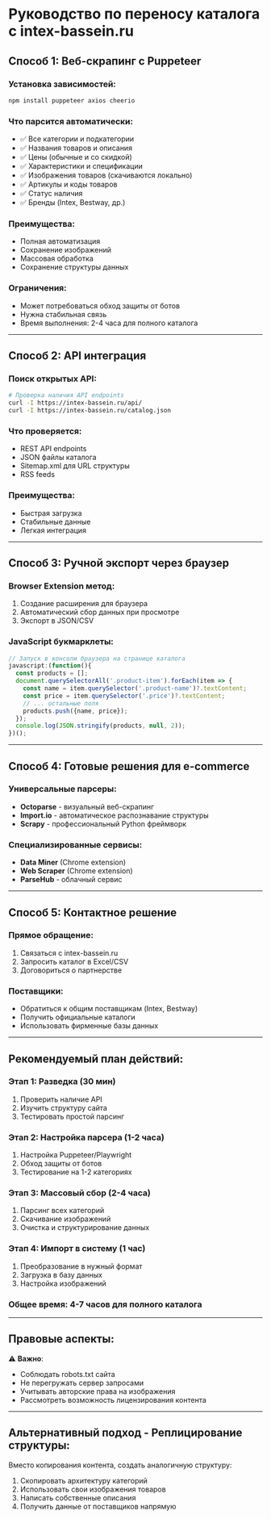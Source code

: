 # Руководство по переносу каталога с intex-bassein.ru

## Способ 1: Веб-скрапинг с Puppeteer

### Установка зависимостей:
```bash
npm install puppeteer axios cheerio
```

### Что парсится автоматически:
- ✅ Все категории и подкатегории
- ✅ Названия товаров и описания  
- ✅ Цены (обычные и со скидкой)
- ✅ Характеристики и спецификации
- ✅ Изображения товаров (скачиваются локально)
- ✅ Артикулы и коды товаров
- ✅ Статус наличия
- ✅ Бренды (Intex, Bestway, др.)

### Преимущества:
- Полная автоматизация
- Сохранение изображений
- Массовая обработка
- Сохранение структуры данных

### Ограничения:
- Может потребоваться обход защиты от ботов
- Нужна стабильная связь
- Время выполнения: 2-4 часа для полного каталога

---

## Способ 2: API интеграция

### Поиск открытых API:
```bash
# Проверка наличия API endpoints
curl -I https://intex-bassein.ru/api/
curl -I https://intex-bassein.ru/catalog.json
```

### Что проверяется:
- REST API endpoints
- JSON файлы каталога
- Sitemap.xml для URL структуры
- RSS feeds

### Преимущества:
- Быстрая загрузка
- Стабильные данные
- Легкая интеграция

---

## Способ 3: Ручной экспорт через браузер

### Browser Extension метод:
1. Создание расширения для браузера
2. Автоматический сбор данных при просмотре
3. Экспорт в JSON/CSV

### JavaScript букмарклеты:
```javascript
// Запуск в консоли браузера на странице каталога
javascript:(function(){
  const products = [];
  document.querySelectorAll('.product-item').forEach(item => {
    const name = item.querySelector('.product-name')?.textContent;
    const price = item.querySelector('.price')?.textContent;
    // ... остальные поля
    products.push({name, price});
  });
  console.log(JSON.stringify(products, null, 2));
})();
```

---

## Способ 4: Готовые решения для e-commerce

### Универсальные парсеры:
- **Octoparse** - визуальный веб-скрапинг
- **Import.io** - автоматическое распознавание структуры
- **Scrapy** - профессиональный Python фреймворк

### Специализированные сервисы:
- **Data Miner** (Chrome extension)
- **Web Scraper** (Chrome extension)  
- **ParseHub** - облачный сервис

---

## Способ 5: Контактное решение

### Прямое обращение:
1. Связаться с intex-bassein.ru
2. Запросить каталог в Excel/CSV
3. Договориться о партнерстве

### Поставщики:
- Обратиться к общим поставщикам (Intex, Bestway)
- Получить официальные каталоги
- Использовать фирменные базы данных

---

## Рекомендуемый план действий:

### Этап 1: Разведка (30 мин)
1. Проверить наличие API
2. Изучить структуру сайта
3. Тестировать простой парсинг

### Этап 2: Настройка парсера (1-2 часа)
1. Настройка Puppeteer/Playwright
2. Обход защиты от ботов
3. Тестирование на 1-2 категориях

### Этап 3: Массовый сбор (2-4 часа)
1. Парсинг всех категорий
2. Скачивание изображений
3. Очистка и структурирование данных

### Этап 4: Импорт в систему (1 час)
1. Преобразование в нужный формат
2. Загрузка в базу данных
3. Настройка изображений

### Общее время: 4-7 часов для полного каталога

---

## Правовые аспекты:

⚠️ **Важно**: 
- Соблюдать robots.txt сайта
- Не перегружать сервер запросами
- Учитывать авторские права на изображения
- Рассмотреть возможность лицензирования контента

---

## Альтернативный подход - Реплицирование структуры:

Вместо копирования контента, создать аналогичную структуру:
1. Скопировать архитектуру категорий
2. Использовать свои изображения товаров
3. Написать собственные описания
4. Получить данные от поставщиков напрямую